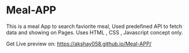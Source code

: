 # Meal-APP

This is a meal App to search faviorite meal, Used predefined API to fetch data and showing on Pages.
Uses HTML , CSS , Javascript concept only.

Get Live preview on:
https://akshay058.github.io/Meal-APP/
